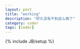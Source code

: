 ```yaml
---
layout: post
title: "working"
description: "好久没有干到这么晚了"
category: coder
tags: [coder]
---
```

{% include JB/setup %}

